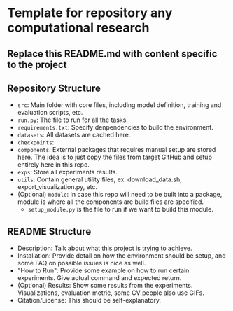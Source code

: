 # Template for repository any computational research 

## Replace this README.md with content specific to the project 

## Repository Structure 

* `src`: Main folder with core files, including model definition, training and evaluation scripts, etc. 
* `run.py`: The file to run for all the tasks. 
* `requirements.txt`: Specify denpendencies to build the environment. 
* `datasets`: All datasets are cached here. 
* `checkpoints`:
* `components`: External packages that requires manual setup are stored here. The idea is to just copy the files from target GitHub and setup entirely here in this repo. 
* `exps`: Store all experiments results. 
* `utils`: Contain general utility files, ex: download_data.sh, export_visualization.py, etc. 
* (Optional) `module`: In case this repo will need to be built into a package, module is where all the components are build files are specified. 
   * `setup_module.py` is the file to run if we want to build this module. 
 
 ## README Structure
 
 * Description: Talk about what this project is trying to achieve. 
 * Installation: Provide detail on how the environment should be setup, and some FAQ on possible issues is nice as well. 
 * "How to Run": Provide some example on how to run certain experiments. Give actual command and expected return. 
 * (Optional) Results: Show some results from the experiments. Visualizations, evaluation metric, some CV people also use GIFs. 
 * Citation/License: This should be self-explanatory.
